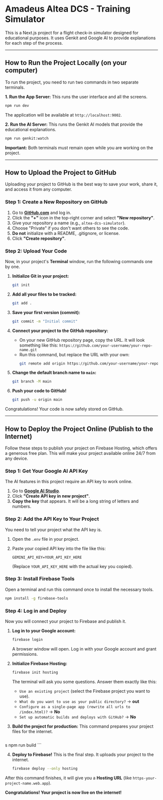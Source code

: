 # Amadeus Altea DCS - Training Simulator

This is a Next.js project for a flight check-in simulator designed for educational purposes. It uses Genkit and Google AI to provide explanations for each step of the process.

---

## How to Run the Project Locally (on your computer)

To run the project, you need to run two commands in two separate terminals.

**1. Run the App Server:**
This runs the user interface and all the screens.


```bash
npm run dev
```
The application will be available at `http://localhost:9002`.

**2. Run the AI Server:**
This runs the Genkit AI models that provide the educational explanations.

```bash
npm run genkit:watch
```
**Important:** Both terminals must remain open while you are working on the project.

---

## How to Upload the Project to GitHub

Uploading your project to GitHub is the best way to save your work, share it, and access it from any computer.

### Step 1: Create a New Repository on GitHub

1.  Go to [**GitHub.com**](https://github.com) and log in.
2.  Click the **"+"** icon in the top-right corner and select **"New repository"**.
3.  Give your repository a name (e.g., `altea-dcs-simulator`).
4.  Choose "Private" if you don't want others to see the code.
5.  **Do not** initialize with a README, .gitignore, or license.
6.  Click **"Create repository"**.

### Step 2: Upload Your Code

Now, in your project's **Terminal** window, run the following commands one by one.

1.  **Initialize Git in your project:**
    ```bash
    git init
    ```

2.  **Add all your files to be tracked:**
    ```bash
    git add .
    ```

3.  **Save your first version (commit):**
    ```bash
    git commit -m "Initial commit"
    ```

4.  **Connect your project to the GitHub repository:**
    *   On your new GitHub repository page, copy the URL. It will look something like this: `https://github.com/your-username/your-repo-name.git`
    *   Run this command, but replace the URL with your own:
        ```bash
        git remote add origin https://github.com/your-username/your-repo-name.git
        ```

5.  **Change the default branch name to `main`:**
    ```bash
    git branch -M main
    ```

6.  **Push your code to GitHub!**
    ```bash
    git push -u origin main
    ```

Congratulations! Your code is now safely stored on GitHub.

---


## How to Deploy the Project Online (Publish to the Internet)

Follow these steps to publish your project on Firebase Hosting, which offers a generous free plan. This will make your project available online 24/7 from any device.

### Step 1: Get Your Google AI API Key

The AI features in this project require an API key to work online.

1.  Go to [**Google AI Studio**](https://aistudio.google.com/app/apikey).
2.  Click **"Create API key in new project"**.
3.  **Copy the key** that appears. It will be a long string of letters and numbers.

### Step 2: Add the API Key to Your Project

You need to tell your project what the API key is.

1.  Open the `.env` file in your project.
2.  Paste your copied API key into the file like this:

    ```
    GEMINI_API_KEY=YOUR_API_KEY_HERE
    ```
    (Replace `YOUR_API_KEY_HERE` with the actual key you copied).

### Step 3: Install Firebase Tools

Open a terminal and run this command once to install the necessary tools.

```bash
npm install -g firebase-tools
```

### Step 4: Log in and Deploy

Now you will connect your project to Firebase and publish it.

1.  **Log in to your Google account:**
    ```bash
    firebase login
    ```
    A browser window will open. Log in with your Google account and grant permissions.

2.  **Initialize Firebase Hosting:**
    ```bash
    firebase init hosting
    ```
    The terminal will ask you some questions. Answer them exactly like this:
    *   `Use an existing project` (select the Firebase project you want to use).
    *   `What do you want to use as your public directory?` -> **out**
    *   `Configure as a single-page app (rewrite all urls to /index.html)?` -> **No**
    *   `Set up automatic builds and deploys with GitHub?` -> **No**

3.  **Build the project for production:**
    This command prepares your project files for the internet.
    ```bash
s   npm run build
    ```

4.  **Deploy to Firebase!**
    This is the final step. It uploads your project to the internet.
    ```bash
    firebase deploy --only hosting
    ```

After this command finishes, it will give you a **Hosting URL** (like `https-your-project-name.web.app`).

**Congratulations! Your project is now live on the internet!**
